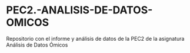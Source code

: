 # PEC2.-ANALISIS-DE-DATOS-OMICOS
Repositorio con el informe y análisis de datos de la PEC2 de la asignatura Análisis de Datos Ómicos

